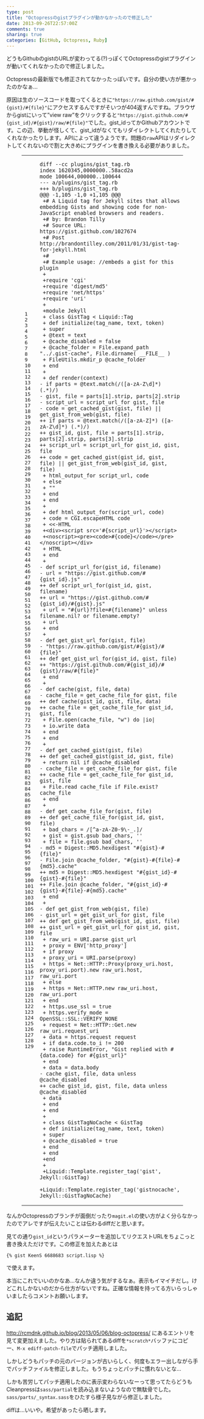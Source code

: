 ```yaml
---
type: post
title: "Octopressのgistプラグインが動かなかったので修正した"
date: 2013-09-26T22:57:00Z
comments: true
sharing: true
categories: [GitHub, Octopress, Ruby]
---
```

どうもGithubのgistのURLが変わってる(?)っぽくてOctopressのgistプラグインが動いてくれなかったので修正しました。

<!--more-->

Octopressの最新版でも修正されてなかったっぽいです。自分の使い方が悪かったのかなぁ…

原因は生のソースコードを取ってくるときに`"https://raw.github.com/gist/#{gist}/#{file}"`にアクセスするんですがそいつが404返すんですね。ブラウザからgistにいって”view raw”をクリックすると`"https://gist.github.com/#{gist_id}/#{gist}/raw/#{file}"`でした。gist\_idってかGithubアカウントです。この辺、挙動が怪しくて、gist\_idがなくてもリダイレクトしてくれたりしてくれなかったりします。APIによって違うようです。問題の`raw`APIはリダイレクトしてくれないので割と大きめにプラグインを書き換える必要がありました。

<figure class="code"><div class="highlight"><table><tr>
<td class="gutter"><pre class="line-numbers"><span class="line-number">1</span>
<span class="line-number">2</span>
<span class="line-number">3</span>
<span class="line-number">4</span>
<span class="line-number">5</span>
<span class="line-number">6</span>
<span class="line-number">7</span>
<span class="line-number">8</span>
<span class="line-number">9</span>
<span class="line-number">10</span>
<span class="line-number">11</span>
<span class="line-number">12</span>
<span class="line-number">13</span>
<span class="line-number">14</span>
<span class="line-number">15</span>
<span class="line-number">16</span>
<span class="line-number">17</span>
<span class="line-number">18</span>
<span class="line-number">19</span>
<span class="line-number">20</span>
<span class="line-number">21</span>
<span class="line-number">22</span>
<span class="line-number">23</span>
<span class="line-number">24</span>
<span class="line-number">25</span>
<span class="line-number">26</span>
<span class="line-number">27</span>
<span class="line-number">28</span>
<span class="line-number">29</span>
<span class="line-number">30</span>
<span class="line-number">31</span>
<span class="line-number">32</span>
<span class="line-number">33</span>
<span class="line-number">34</span>
<span class="line-number">35</span>
<span class="line-number">36</span>
<span class="line-number">37</span>
<span class="line-number">38</span>
<span class="line-number">39</span>
<span class="line-number">40</span>
<span class="line-number">41</span>
<span class="line-number">42</span>
<span class="line-number">43</span>
<span class="line-number">44</span>
<span class="line-number">45</span>
<span class="line-number">46</span>
<span class="line-number">47</span>
<span class="line-number">48</span>
<span class="line-number">49</span>
<span class="line-number">50</span>
<span class="line-number">51</span>
<span class="line-number">52</span>
<span class="line-number">53</span>
<span class="line-number">54</span>
<span class="line-number">55</span>
<span class="line-number">56</span>
<span class="line-number">57</span>
<span class="line-number">58</span>
<span class="line-number">59</span>
<span class="line-number">60</span>
<span class="line-number">61</span>
<span class="line-number">62</span>
<span class="line-number">63</span>
<span class="line-number">64</span>
<span class="line-number">65</span>
<span class="line-number">66</span>
<span class="line-number">67</span>
<span class="line-number">68</span>
<span class="line-number">69</span>
<span class="line-number">70</span>
<span class="line-number">71</span>
<span class="line-number">72</span>
<span class="line-number">73</span>
<span class="line-number">74</span>
<span class="line-number">75</span>
<span class="line-number">76</span>
<span class="line-number">77</span>
<span class="line-number">78</span>
<span class="line-number">79</span>
<span class="line-number">80</span>
<span class="line-number">81</span>
<span class="line-number">82</span>
<span class="line-number">83</span>
<span class="line-number">84</span>
<span class="line-number">85</span>
<span class="line-number">86</span>
<span class="line-number">87</span>
<span class="line-number">88</span>
<span class="line-number">89</span>
<span class="line-number">90</span>
<span class="line-number">91</span>
<span class="line-number">92</span>
<span class="line-number">93</span>
<span class="line-number">94</span>
<span class="line-number">95</span>
<span class="line-number">96</span>
<span class="line-number">97</span>
<span class="line-number">98</span>
<span class="line-number">99</span>
<span class="line-number">100</span>
<span class="line-number">101</span>
<span class="line-number">102</span>
<span class="line-number">103</span>
<span class="line-number">104</span>
<span class="line-number">105</span>
<span class="line-number">106</span>
<span class="line-number">107</span>
<span class="line-number">108</span>
<span class="line-number">109</span>
<span class="line-number">110</span>
<span class="line-number">111</span>
<span class="line-number">112</span>
<span class="line-number">113</span>
<span class="line-number">114</span>
<span class="line-number">115</span>
<span class="line-number">116</span>
<span class="line-number">117</span>
<span class="line-number">118</span>
<span class="line-number">119</span>
<span class="line-number">120</span>
<span class="line-number">121</span>
<span class="line-number">122</span>
<span class="line-number">123</span>
<span class="line-number">124</span>
<span class="line-number">125</span>
<span class="line-number">126</span>
<span class="line-number">127</span>
<span class="line-number">128</span>
<span class="line-number">129</span>
</pre></td>
<td class="code"><pre><code class=""><span class="line">diff --cc plugins/gist_tag.rb
</span><span class="line">index 1620345,0000000..58acd2a
</span><span class="line">mode 100644,000000..100644
</span><span class="line">--- a/plugins/gist_tag.rb
</span><span class="line">+++ b/plugins/gist_tag.rb
</span><span class="line">@@@ -1,105 -1,0 +1,105 @@@
</span><span class="line"> +# A Liquid tag for Jekyll sites that allows embedding Gists and showing code for non-JavaScript enabled browsers and readers.
</span><span class="line"> +# by: Brandon Tilly
</span><span class="line"> +# Source URL: https://gist.github.com/1027674
</span><span class="line"> +# Post http://brandontilley.com/2011/01/31/gist-tag-for-jekyll.html
</span><span class="line"> +#
</span><span class="line"> +# Example usage: //embeds a gist for this plugin
</span><span class="line"> +
</span><span class="line"> +require 'cgi'
</span><span class="line"> +require 'digest/md5'
</span><span class="line"> +require 'net/https'
</span><span class="line"> +require 'uri'
</span><span class="line"> +
</span><span class="line"> +module Jekyll
</span><span class="line"> + class GistTag &lt; Liquid::Tag
</span><span class="line"> + def initialize(tag_name, text, token)
</span><span class="line"> + super
</span><span class="line"> + @text = text
</span><span class="line"> + @cache_disabled = false
</span><span class="line"> + @cache_folder = File.expand_path "../.gist-cache", File.dirname( __FILE__ )
</span><span class="line"> + FileUtils.mkdir_p @cache_folder
</span><span class="line"> + end
</span><span class="line"> +
</span><span class="line"> + def render(context)
</span><span class="line">- if parts = @text.match(/([a-zA-Z\d]*) (.*)/)
</span><span class="line">- gist, file = parts[1].strip, parts[2].strip
</span><span class="line">- script_url = script_url_for gist, file
</span><span class="line">- code = get_cached_gist(gist, file) || get_gist_from_web(gist, file)
</span><span class="line">++ if parts = @text.match(/([a-zA-Z]*) ([a-zA-Z\d]*) (.*)/)
</span><span class="line">++ gist_id, gist, file = parts[1].strip, parts[2].strip, parts[3].strip
</span><span class="line">++ script_url = script_url_for gist_id, gist, file
</span><span class="line">++ code = get_cached_gist(gist_id, gist, file) || get_gist_from_web(gist_id, gist, file)
</span><span class="line"> + html_output_for script_url, code
</span><span class="line"> + else
</span><span class="line"> + ""
</span><span class="line"> + end
</span><span class="line"> + end
</span><span class="line"> +
</span><span class="line"> + def html_output_for(script_url, code)
</span><span class="line"> + code = CGI.escapeHTML code
</span><span class="line"> + &lt;&lt;-HTML
</span><span class="line"> +&lt;div&gt;&lt;script src='#{script_url}'&gt;&lt;/script&gt;
</span><span class="line"> +&lt;noscript&gt;&lt;pre&gt;&lt;code&gt;#{code}&lt;/code&gt;&lt;/pre&gt;&lt;/noscript&gt;&lt;/div&gt;
</span><span class="line"> + HTML
</span><span class="line"> + end
</span><span class="line"> +
</span><span class="line">- def script_url_for(gist_id, filename)
</span><span class="line">- url = "https://gist.github.com/#{gist_id}.js"
</span><span class="line">++ def script_url_for(gist_id, gist, filename)
</span><span class="line">++ url = "https://gist.github.com/#{gist_id}/#{gist}.js"
</span><span class="line"> + url = "#{url}?file=#{filename}" unless filename.nil? or filename.empty?
</span><span class="line"> + url
</span><span class="line"> + end
</span><span class="line"> +
</span><span class="line">- def get_gist_url_for(gist, file)
</span><span class="line">- "https://raw.github.com/gist/#{gist}/#{file}"
</span><span class="line">++ def get_gist_url_for(gist_id, gist, file)
</span><span class="line">++ "https://gist.github.com/#{gist_id}/#{gist}/raw/#{file}"
</span><span class="line"> + end
</span><span class="line"> +
</span><span class="line">- def cache(gist, file, data)
</span><span class="line">- cache_file = get_cache_file_for gist, file
</span><span class="line">++ def cache(gist_id, gist, file, data)
</span><span class="line">++ cache_file = get_cache_file_for gist_id, gist, file
</span><span class="line"> + File.open(cache_file, "w") do |io|
</span><span class="line"> + io.write data
</span><span class="line"> + end
</span><span class="line"> + end
</span><span class="line"> +
</span><span class="line">- def get_cached_gist(gist, file)
</span><span class="line">++ def get_cached_gist(gist_id, gist, file)
</span><span class="line"> + return nil if @cache_disabled
</span><span class="line">- cache_file = get_cache_file_for gist, file
</span><span class="line">++ cache_file = get_cache_file_for gist_id, gist, file
</span><span class="line"> + File.read cache_file if File.exist? cache_file
</span><span class="line"> + end
</span><span class="line"> +
</span><span class="line">- def get_cache_file_for(gist, file)
</span><span class="line">++ def get_cache_file_for(gist_id, gist, file)
</span><span class="line"> + bad_chars = /[^a-zA-Z0-9\-_.]/
</span><span class="line"> + gist = gist.gsub bad_chars, ''
</span><span class="line"> + file = file.gsub bad_chars, ''
</span><span class="line">- md5 = Digest::MD5.hexdigest "#{gist}-#{file}"
</span><span class="line">- File.join @cache_folder, "#{gist}-#{file}-#{md5}.cache"
</span><span class="line">++ md5 = Digest::MD5.hexdigest "#{gist_id}-#{gist}-#{file}"
</span><span class="line">++ File.join @cache_folder, "#{gist_id}-#{gist}-#{file}-#{md5}.cache"
</span><span class="line"> + end
</span><span class="line"> +
</span><span class="line">- def get_gist_from_web(gist, file)
</span><span class="line">- gist_url = get_gist_url_for gist, file
</span><span class="line">++ def get_gist_from_web(gist_id, gist, file)
</span><span class="line">++ gist_url = get_gist_url_for gist_id, gist, file
</span><span class="line"> + raw_uri = URI.parse gist_url
</span><span class="line"> + proxy = ENV['http_proxy']
</span><span class="line"> + if proxy
</span><span class="line"> + proxy_uri = URI.parse(proxy)
</span><span class="line"> + https = Net::HTTP::Proxy(proxy_uri.host, proxy_uri.port).new raw_uri.host, raw_uri.port
</span><span class="line"> + else
</span><span class="line"> + https = Net::HTTP.new raw_uri.host, raw_uri.port
</span><span class="line"> + end
</span><span class="line"> + https.use_ssl = true
</span><span class="line"> + https.verify_mode = OpenSSL::SSL::VERIFY_NONE
</span><span class="line"> + request = Net::HTTP::Get.new raw_uri.request_uri
</span><span class="line"> + data = https.request request
</span><span class="line"> + if data.code.to_i != 200
</span><span class="line"> + raise RuntimeError, "Gist replied with #{data.code} for #{gist_url}"
</span><span class="line"> + end
</span><span class="line"> + data = data.body
</span><span class="line">- cache gist, file, data unless @cache_disabled
</span><span class="line">++ cache gist_id, gist, file, data unless @cache_disabled
</span><span class="line"> + data
</span><span class="line"> + end
</span><span class="line"> + end
</span><span class="line"> +
</span><span class="line"> + class GistTagNoCache &lt; GistTag
</span><span class="line"> + def initialize(tag_name, text, token)
</span><span class="line"> + super
</span><span class="line"> + @cache_disabled = true
</span><span class="line"> + end
</span><span class="line"> + end
</span><span class="line"> +end
</span><span class="line"> +
</span><span class="line"> +Liquid::Template.register_tag('gist', Jekyll::GistTag)
</span><span class="line"> +Liquid::Template.register_tag('gistnocache', Jekyll::GistTagNoCache)</span></code></pre></td>
</tr></table></div></figure>

なんかOctopressのブランチが面倒だったり`magit.el`の使い方がよく分らなかったのでアレですが伝えたいことは伝わるdiffだと思います。

見ての通り`gist_id`というパラメーターを追加してリクエストURLをちょこっと書き換えただけです。この修正を加えたあとは

    {% gist KeenS 6688683 script.lisp %}

で使えます。

本当にこれでいいのかなあ…なんか違う気がするなぁ。表示もイマイチだし。けどこれしかないのだから仕方がないですね。正確な情報を持ってる方いらっしゃいましたらコメントお願いします。

## 追記

http://rcmdnk.github.io/blog/2013/05/06/blog-octopress/ にあるエントリを見て変更加えました。やり方は貼られてあるdiffを`*scratch*`バッファにコピー、`M-x ediff-patch-file`でパッチ適用しました。

しかしどうもパッチの元のバージョンが古いらしく、何度もエラー出しながら手でパッチファイルを修正しました。もうちょっとパッチに慣れないとな…

しかも苦労してパッチ適用したのに表示変わらないなーって思ってたらどうもCleanpressは`sass/partial`を読み込まないようなので無駄骨でした。`sass/parts/_syntax.sass`をひたすら様子見ながら修正しました。

diffは…いいや。希望があったら晒します。


